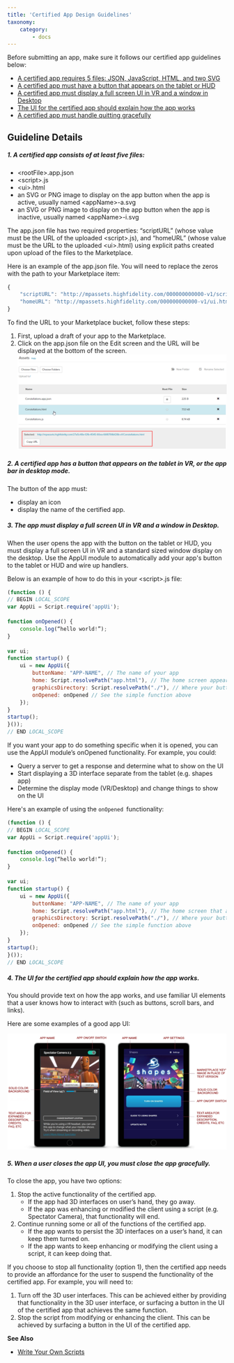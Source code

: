 ```yaml
---
title: 'Certified App Design Guidelines'
taxonomy:
    category:
        - docs 
---
```

Before submitting an app, make sure it follows our certified app guidelines below:

* [A certified app requires 5 files: JSON, JavaScript, HTML, and two SVG ](#1-a-certified-app-consists-of-at-least-five-files)
* [A certified app must have a button that appears on the tablet or HUD](#2-a-certified-app-has-a-button-that-appears-on-the-tablet-in-vr)
* [A certified app must display a full screen UI in VR and a window in Desktop](#3-the-app-must-display-a-full-screen-ui-in-vr-and-a-window-in-de)
* [The UI for the certified app should explain how the app works](#4-the-ui-for-the-certified-app-should-explain-how-the-app-works)
* [A certified app must handle quitting gracefully](#5-when-a-user-closes-the-app-ui-you-must-close-the-app-gracefull)

## Guideline Details

##### 1. A certified app consists of at least five files: 
* &lt;rootFile>.app.json 
* &lt;script>.js  
* &lt;ui>.html
* an SVG or PNG image to display on the app button when the app is active, usually named &lt;appName>-a.svg
* an SVG or PNG image to display on the app button when the app is inactive, usually named &lt;appName>-i.svg

The app.json file has two required properties: “scriptURL” (whose value must be the URL of the uploaded &lt;script>.js), and “homeURL” (whose value must be the URL to the uploaded &lt;ui>.html) using explicit paths created upon upload of the files to the Marketplace. 

Here is an example of the app.json file. You will need to replace the zeros with the path to your Marketplace item:
``` javascript
{
    "scriptURL": "http://mpassets.highfidelity.com/000000000000-v1/script.js",
    "homeURL": "http://mpassets.highfidelity.com/000000000000-v1/ui.html"
}
```

To find the URL to your Marketplace bucket, follow these steps:

1. First, upload a draft of your app to the Marketplace.
2. Click on the app.json file on the Edit screen and the URL will be displayed at the bottom of the screen.
![](marketplacebucket.png)

##### 2. A certified app has a button that appears on the tablet in VR, or the app bar in desktop mode. 
The button of the app must: 
- display an icon
- display the name of the certified app.

##### 3. The app must display a full screen UI in VR and a window in Desktop.
When the user opens the app with the button on the tablet or HUD, you must display a full screen UI in VR and a standard sized window display on the desktop. Use the AppUI module to automatically add your app's button to the tablet or HUD and wire up handlers. 

Below is an example of how to do this in your &lt;script>.js file:

``` javascript 
(function () { 
// BEGIN LOCAL_SCOPE
var AppUi = Script.require('appUi');

function onOpened() {
    console.log(“hello world!”);
}

var ui;
function startup() {
    ui = new AppUi({
        buttonName: "APP-NAME", // The name of your app
        home: Script.resolvePath("app.html"), // The home screen appears when clicking the app button
        graphicsDirectory: Script.resolvePath("./"), // Where your button icons are located
        onOpened: onOpened // See the simple function above
    });
}
startup();
}()); 
// END LOCAL_SCOPE
```
If you want your app to do something specific when it is opened, you can use the AppUI module’s onOpened functionality. For example, you could:
- Query a server to get a response and determine what to show on the UI
- Start displaying a 3D interface separate from the tablet  (e.g. shapes app)
- Determine the display mode (VR/Desktop) and change things to show on the UI

Here's an example of using the `onOpened `functionality:
```javascript
(function () { 
// BEGIN LOCAL_SCOPE
var AppUi = Script.require('appUi');

function onOpened() {
    console.log(“hello world!”);
}

var ui;
function startup() {
    ui = new AppUi({
        buttonName: "APP-NAME", // The name of your app
        home: Script.resolvePath("app.html"), // The home screen that appears when clicking the app button
        graphicsDirectory: Script.resolvePath("./"), // Where your button icons are located
        onOpened: onOpened // See the simple function above
    });
}
startup();
}()); 
// END LOCAL_SCOPE
```

##### 4. The UI for the certified app should explain how the app works. 
You should provide text on how the app works, and use familiar UI elements that a user knows how to interact with (such as buttons, scroll bars, and links).

Here are some examples of a good app UI:

![](appDesign1.png)

##### 5. When a user closes the app UI, you must close the app gracefully. 

To close the app, you have two options:
1.  Stop the active functionality of the certified app.
    * If the app had 3D interfaces on user’s hand, they go away.
    * If the app was enhancing or modified the client using a script (e.g. Spectator Camera), that functionality will end.
2. Continue running some or all of the functions of the certified app.
    * If the app wants to persist the 3D interfaces on a user’s hand, it can keep them turned on.
    * If the app wants to keep enhancing or modifying the client using a script, it can keep doing that.

If you choose to stop all functionality (option 1), then the certified app needs to provide an affordance for the user to suspend the functionality of the certified app. For example, you will need to:
1. Turn off the 3D user interfaces. This can be achieved either by providing that functionality in the 3D user interface, or surfacing a button in the UI of the certified app that achieves the same function.
2. Stop the script from modifying or enhancing the client. This can be achieved by surfacing a button in the UI of the certified app.

**See Also**

+ [Write Your Own Scripts](../../script/write-scripts)

  